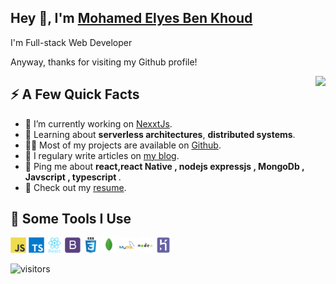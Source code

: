 <h2>Hey 👋, I'm <a href="https://www.linkedin.com/in/mohamedelyes-benkhoud/">Mohamed Elyes Ben Khoud</a></h2>
<p>I'm Full-stack Web Developer </p>

<p>Anyway, thanks for visiting my Github profile!</p>
<img align="right" src="https://media1.giphy.com/media/13HgwGsXF0aiGY/giphy.gif" />
<h2>⚡️ A Few Quick Facts</h2>
<ul>
<li>🔭 I’m currently working on <a href="https://nextjs.org">NexxtJs</a>.</li>
<li>🧐 Learning about <strong>serverless architectures</strong>, <strong>distributed systems</strong>.</li>
<li>👨‍💻 Most of my projects are available on <a href="https://github.com/ElyesBenkhoud">Github</a>.</li>
<li>📝 I regulary write articles on <a href="https://medium.com/@ElyesBenKhoud">my blog</a>.</li>
<li>💬 Ping me about <strong>react,react Native , nodejs expressjs , MongoDb , Javscript , typescript </strong>.</li>
<li>📙 Check out my <a href="https://drive.google.com/file/d/14_d_BP-r7oYgh73m2LZtb2J3RKh3O2aR/view?usp=sharing">resume</a>.</li>
</ul>

<h2>🚀 Some Tools I Use</h2>
<p align="left">
<img src="https://raw.githubusercontent.com/devicons/devicon/master/icons/javascript/javascript-original.svg" alt="javascript" width="25" height="25" />
<img src="https://raw.githubusercontent.com/devicons/devicon/master/icons/typescript/typescript-original.svg" alt="typescript" width="25" height="25" />
<img src="https://raw.githubusercontent.com/devicons/devicon/master/icons/react/react-original-wordmark.svg" alt="react" width="25" height="25" />

<img src="https://raw.githubusercontent.com/devicons/devicon/master/icons/bootstrap/bootstrap-plain.svg" alt="bootstrap" width="25" height="25" />
<img src="https://raw.githubusercontent.com/devicons/devicon/master/icons/css3/css3-original-wordmark.svg" alt="css3" width="25" height="25" />

<img src="https://raw.githubusercontent.com/devicons/devicon/master/icons/mongodb/mongodb-original.svg" alt="mongodb" width="25" height="25" />
<img src="https://raw.githubusercontent.com/devicons/devicon/master/icons/mysql/mysql-original-wordmark.svg" alt="mysql" width="25" height="25" />
<img src="https://raw.githubusercontent.com/devicons/devicon/master/icons/nodejs/nodejs-original-wordmark.svg" alt="nodejs" width="25" height="25" />
<img src="https://raw.githubusercontent.com/devicons/devicon/master/icons/heroku/heroku-plain.svg" alt="heroku" width="25" height="25" />
</p>
<p><img src="https://visitor-badge.glitch.me/badge?page_id=ElyesBenkhoud.ElyesBenkhoud" alt="visitors"></p>
